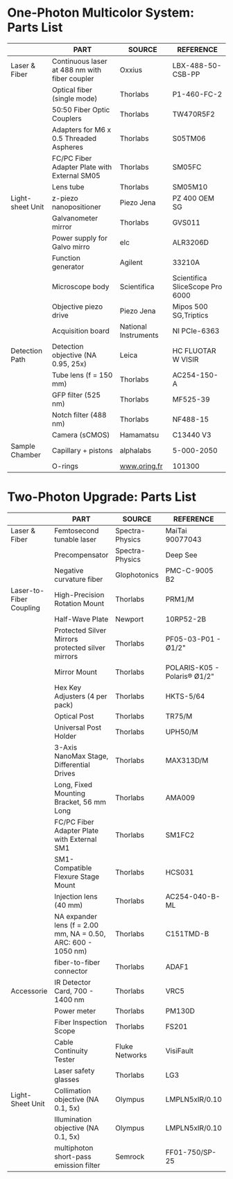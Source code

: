# One-Photon Multicolor System: Parts List

|                  | PART                                                          | SOURCE               | REFERENCE                       |
|------------------|---------------------------------------------------------------|----------------------|---------------------------------|
| Laser & Fiber    | Continuous laser at 488 nm	with fiber coupler                 | Oxxius               | LBX-488-50-CSB-PP               |
|                  | Optical fiber (single mode)                                   | Thorlabs             | P1-460-FC-2                     |
|                  | 50:50 Fiber Optic Couplers                                    | Thorlabs             | TW470R5F2                       |
|                  | Adapters for M6 x 0.5 Threaded Aspheres                       | Thorlabs             | S05TM06                         |
|                  | FC/PC Fiber Adapter Plate with External SM05                  | Thorlabs             | SM05FC                          |
|                  | Lens tube                                                     | Thorlabs             | SM05M10                         |
| Light-sheet Unit | z-piezo nanopositioner                                        | Piezo Jena           | PZ 400 OEM SG                   |
|                  | Galvanometer mirror                                           | Thorlabs             | GVS011                          |
|                  | Power supply for Galvo mirro                                  | elc                  | ALR3206D                        |
|                  | Function generator                                            | Agilent              | 33210A                          |
|                  | Microscope body                                               | Scientifica          | Scientifica SliceScope Pro 6000 |
|                  | Objective piezo drive                                         | Piezo Jena           | Mipos 500 SG,Triptics           |
|                  | Acquisition board                                             | National Instruments | NI PCIe-6363                    |
| Detection Path   | Detection objective (NA 0.95, 25x)                            | Leica                | HC FLUOTAR W VISIR              |
|                  | Tube lens (f = 150 mm)                                        | Thorlabs             | AC254-150-A                     |
|                  | GFP filter (525 nm)                                           | Thorlabs             | MF525-39                        |
|                  | Notch filter (488 nm)                                         | Thorlabs             | NF488-15                        |
|                  | Camera (sCMOS)                                                | Hamamatsu            | C13440 V3                       |
| Sample Chamber   | Capillary + pistons                                           | alphalabs            | 5-000-2050                      |
|                  | O-rings                                                       | www.oring.fr         | 101300                          |

# Two-Photon Upgrade: Parts List

|                         |PART                                                           | SOURCE               | REFERENCE                       | Amount |
|-------------------------|---------------------------------------------------------------|----------------------|---------------------------------|--------|
| Laser & Fiber           | Femtosecond tunable laser                                     | Spectra-Physics      | MaiTai 90077043                 |        |
|                         | Precompensator                                                | Spectra-Physics      | Deep See                        |        |
|                         | Negative curvature fiber                                      | Glophotonics         | PMC-C-9005 B2                   |        |
| Laser-to-Fiber Coupling | High-Precision Rotation Mount                                 | Thorlabs             | PRM1/M                          |  2     |
|                         | Half-Wave Plate                                               | Newport              | 10RP52-2B                       |  2     |
|                         | Protected Silver Mirrors   protected silver mirrors           | Thorlabs             | PF05-03-P01 - Ø1/2"             |  5     | 
|                         | Mirror Mount                                                  | Thorlabs             | POLARIS-K05 - Polaris® Ø1/2"    |  5     | 
|                         | Hex Key Adjusters  (4 per pack)                               | Thorlabs             | HKTS-5/64                       |  1     |
|                         | Optical Post                                                  | Thorlabs             | TR75/M                          |  5     |
|                         | Universal Post Holder                                         | Thorlabs             | UPH50/M                         |  5     |
|                         | 3-Axis NanoMax Stage, Differential Drives                     | Thorlabs             | MAX313D/M                       |        | 
|                         | Long, Fixed Mounting Bracket, 56 mm Long                      | Thorlabs             | AMA009                          |        | 
|                         | FC/PC Fiber Adapter Plate with External SM1                   | Thorlabs             | SM1FC2                          |        | 
|                         | SM1-Compatible Flexure Stage Mount                            | Thorlabs             | HCS031                          |        |
|                         | Injection lens (40 mm)                                        | Thorlabs             | AC254-040-B-ML                  |        |
|                         | NA expander lens (f = 2.00 mm, NA = 0.50, ARC: 600 - 1050 nm) | Thorlabs             | C151TMD-B                       |        |
|                         | fiber-to-fiber connector                                      | Thorlabs             | ADAF1                           |        |
| Accessorie              | IR Detector Card, 700 - 1400 nm                               | Thorlabs             | VRC5                            |        |
|                         | Power meter                                                   | Thorlabs             | PM130D                          |        |
|                         | Fiber Inspection Scope                                        | Thorlabs             | FS201                           |        |
|                         | Cable Continuity Tester                                       | Fluke Networks       | VisiFault                       |        |
|                         | Laser safety glasses                                          | Thorlabs             | LG3                             |	      |
| Light-Sheet Unit        | Collimation objective (NA 0.1, 5x)                            | Olympus              | LMPLN5xIR/0.10                  |        |
|                         | Illumination objective (NA 0.1, 5x)                           | Olympus              | LMPLN5xIR/0.10                  |        |
|                         | multiphoton short-pass emission filter                        | Semrock              | FF01-750/SP-25                  |        |








